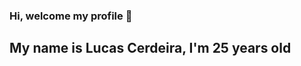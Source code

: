 ### Hi, welcome my profile 👋

## My name is Lucas Cerdeira, I'm 25 years old 
<!--
**lucascerdeira/lucascerdeira** is a ✨ _special_ ✨ repository because its `README.md` (this file) appears on your GitHub profile.

Here are some ideas to get you started:

- 🔭  I'm studying Systems Analysis and Development at the College of Technology of Sao Caetano do Sul.
- 🌱 I have experience with HTML5, CSS3, JavaScript, Python, NodeJS, C, VB.NET, VBA.

<div align="center">
  <a href="https://github.com/lucascerdeira">
  <img height="180em" src="https://github-readme-stats.vercel.app/api?username=rafaballerini&show_icons=true&theme=dracula&include_all_commits=true&count_private=true"/>
  <img height="180em" src="https://github-readme-stats.vercel.app/api/top-langs/?username=rafaballerini&layout=compact&langs_count=7&theme=dracula"/>
</div>
